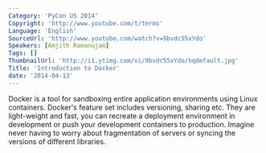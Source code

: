 ```yaml
---
Category: 'PyCon US 2014'
Copyright: 'http://www.youtube.com/t/terms'
Language: 'English'
SourceUrl: 'http://www.youtube.com/watch?v=9bvdc55xYdo'
Speakers: [Amjith Ramanujam]
Tags: []
ThumbnailUrl: 'http://i1.ytimg.com/vi/9bvdc55xYdo/hqdefault.jpg'
Title: 'Introduction to Docker'
date: '2014-04-13'
---
```

Docker is a tool for sandboxing entire application environments using Linux containers. Docker's feature set includes versioning, sharing etc. They are light-weight and fast, you can recreate a deployment environment in development or push your development containers to production. Imagine never having to worry about fragmentation of servers or syncing the versions of different libraries.
